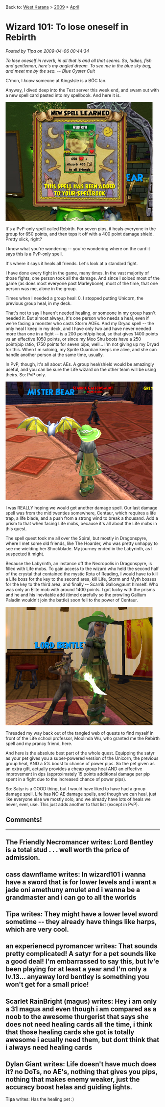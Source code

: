 Back to: [West Karana](/posts/westkarana.md) > [2009](/posts/2009/westkarana.md) > [April](./westkarana.md)
# Wizard 101: To lose oneself in Rebirth

*Posted by Tipa on 2009-04-06 00:44:34*

*To lose oneself in reverb, in all that is and all that seems. So, ladies, fish and gentlemen, here's my angled dream. To see me in the blue sky bag, and meet me by the sea.* -- *Blue Oyster Cult*

C'mon, I *know* someone at KingsIsle is a BÖC fan.

Anyway, I dived deep into the Test server this week end, and swam out with a new spell card pasted into my spellbook. And here it is.

![wizardgraphicalclient-2009-04-04-11-16-52-69](../../../uploads/2009/04/wizardgraphicalclient-2009-04-04-11-16-52-69.jpg "wizardgraphicalclient-2009-04-04-11-16-52-69")

It's a PvP-only spell called Rebirth. For seven pips, it heals everyone in the group for 650 points, and then tops it off with a 400 point damage shield. Pretty slick, right?

I know what you're wondering -- you're wondering where on the card it says this is a PvP-only spell.

It's where it says it heals all friends. Let's look at a standard fight.

I have done every fight in the game, many times. In the vast majority of those fights, one person took all the damage. And since I soloed most of the game (as does most everyone past Marleybone), most of the time, that one person was me, alone in the group.

Times when I needed a group heal: 0. I stopped putting Unicorn, the previous group heal, in my deck.

That's not to say I haven't needed healing, or someone in my group hasn't needed it. But almost always, it's one person who needs a heal, even if we're facing a monster who casts Storm AOEs. And my Dryad spell -- the only heal I keep in my deck, and I have only two and have never needed more than one in a fight -- is a 200 point/pip heal, so that gives 1400 points vs an effective 1050 points, or since my Moo Shu boots have a 250 point/pip ratio, 1750 points for seven pips, well... I'm not giving up my Dryad for this. When I'm soloing, my Sprite Guardian keeps me alive, and she can handle another person at the same time, usually.

In PvP, though, it's all about AEs. A group heal/shield would be amazingly useful, and you can be sure the Life wizard on the other team will be using theirs. So: PvP only.

![wizardgraphicalclient-2009-04-04-10-57-42-24](../../../uploads/2009/04/wizardgraphicalclient-2009-04-04-10-57-42-24.jpg "wizardgraphicalclient-2009-04-04-10-57-42-24")

I was REALLY hoping we would get another damage spell. Our last damage spell was from the mid twenties somewhere, Centaur, which requires a life trap, a life blade, and a push from a strong wind to break a thousand. Add a prism to that when facing Life mobs, because it's all about the Life mobs in this quest.

The spell quest took me all over the Spiral, but mostly in Dragonspyre, where I met some old friends, like The Hoarder, who was pretty unhappy to see me wielding her Shockblade. My journey ended in the Labyrinth, as I suspected it might.

Because the Labyrinth, an instance off the Necropolis in Dragonspyre, is filled with Life mobs. To gain access to the wizard who held the second half of the crystal that contained the mystic Rota of Reading, I would have to kill a Life boss for the key to the second area, kill Life, Storm and Myth bosses for the key to the third area, and finally -- Scarrik Gallowgaunt himself. Who was only an Elite mob with around 1400 points. I got lucky with the prisms and he and his inevitable add (timed carefully so the prowling Gallium Paladin wouldn't join the battle) soon fell to the power of Centaur.

![wizardgraphicalclient-2009-04-04-11-19-28-41](../../../uploads/2009/04/wizardgraphicalclient-2009-04-04-11-19-28-41.jpg "wizardgraphicalclient-2009-04-04-11-19-28-41")

Threaded my way back out of the tangled web of quests to find myself in front of the Life school professor, Moolinda Wu, who granted me the Rebirth spell and my prancy friend, here.

And here is the absolute best part of the whole quest. Equipping the satyr as your pet gives you a super-powered version of the Unicorn, the previous group heal, AND a 5% boost to chance of power pips. So the pet given as an extra gift, actually provides a cheap group heal AND an effective improvement in dps (approximately 15 points additional damage per pip spent in a fight due to the increased chance of power pips).

So: Satyr is a GOOD thing, but I would have liked to have had a group damage spell. Life has NO AE damage spells, and though we can heal, just like everyone else we mostly solo, and we already have lots of heals we never, ever, use. This just adds another to that list (except in PvP).

## Comments!
---
**The Friendly Necromancer** writes: Lord Bentley is a total stud . . . well worth the price of admission.
---
**cass dawnflame** writes: In wizard101 i wanna have a sword that is for lower levels and i want a jade oni amethuny amulet and i wanna be a grandmaster and i can go to all the worlds
---
**Tipa** writes: They might have a lower level sword sometime -- they already have things like harps, which are very cool.
---
**an experienecd pyromancer** writes: That sounds pretty complicated! A satyr for a pet sounds like a good deal! I'm embarrassed to say this, but Iv'e been playing for at least a year and I'm only a lv.13...  anyaway lord bentley is something you won't get for a small price!
---
**Scarlet RainBright (magus)** writes: Hey i am only a 31 magus and even though i am compared as a noob to the awesome thurgerist that says she does not need healing cards all the time, i think that those healing cards she got is totally awesome i acually need them, but dont think that i always need healing cards
---
**Dylan Giant** writes: Life doesn't have much does it? no DoTs, no AE's, nothing that gives you pips, nothing that makes enemy weaker, just the accuracy boost helas and guiding lights.
---
**Tipa** writes: Has the healing pet :)
